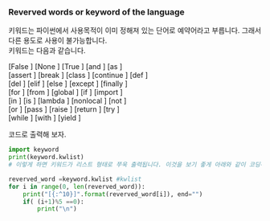 ### Reverved words or keyword of the language

키워드는 파이썬에서 사용목적이 이미 정해져 있는 단어로 예약어라고 부릅니다. 그래서 다른 용도로 사용이 불가능합니다.   
키워드는 다음과 같습니다.  


[False     ] [None      ] [True      ] [and       ] [as        ]   
[assert    ] [break     ] [class     ] [continue  ] [def       ]   
[del       ] [elif      ] [else      ] [except    ] [finally   ]   
[for       ] [from      ] [global    ] [if        ] [import    ]   
[in        ] [is        ] [lambda    ] [nonlocal  ] [not       ]   
[or        ] [pass      ] [raise     ] [return    ] [try       ]   
[while     ] [with      ] [yield     ] 

코드로 출력해 보자.
```python
import keyword
print(keyword.kwlist) 
# 이렇게 하면 키워드가 리스트 형태로 쭈욱 출력됩니다. 이것을 보기 좋게 아래와 같이 코딩하여 출력해 보겠습니다

reverved_word =keyword.kwlist #kwlist
for i in range(0, len(reverved_word)):
    print("[{:^10}]".format(reverved_word[i]), end="")
    if( (i+1)%5 ==0):
        print("\n")
       
```
